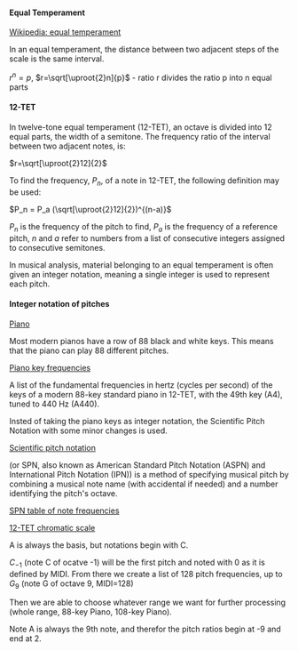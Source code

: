 #### Equal Temperament
<a href='https://en.wikipedia.org/wiki/Equal_temperament#General_properties'>Wikipedia: equal temperament</a>

In an equal temperament, the distance between two adjacent steps of the scale is the same interval.

$r^n=p$, $r=\sqrt[\uproot{2}n]{p}$ - ratio r divides the ratio p into n equal parts

#### 12-TET
In twelve-tone equal temperament (12-TET), an octave is divided into 12 equal parts, the width of a semitone.
The frequency ratio of the interval between two adjacent notes, is:

$r=\sqrt[\uproot{2}12]{2}$

To find the frequency, $P_n$, of a note in 12-TET, the following definition may be used:

$P_n = P_a (\sqrt[\uproot{2}12]{2})^{(n-a)}$

$P_n$ is the frequency of the pitch to find, $P_a$ is the frequency of a reference pitch, $n$ and $a$ refer to numbers from a list of consecutive integers assigned to consecutive semitones.

In musical analysis, material belonging to an equal temperament is often given an integer notation, meaning a single integer is used to represent each pitch.

#### Integer notation of pitches
<a href='https://en.wikipedia.org/wiki/Piano'>Piano</a>

Most modern pianos have a row of 88 black and white keys. This means that the piano can play 88 different pitches.

<a href='https://en.wikipedia.org/wiki/Piano_key_frequencies'>Piano key frequencies</a>

A list of the fundamental frequencies in hertz (cycles per second) of the keys of a modern 88-key standard piano in 12-TET, with the 49th key (A4), tuned to 440 Hz (A440).

Insted of taking the piano keys as integer notation, the Scientific Pitch Notation with some minor changes is used.

<a href='https://en.wikipedia.org/wiki/Scientific_pitch_notation'>Scientific pitch notation</a>

(or SPN, also known as American Standard Pitch Notation (ASPN) and International Pitch Notation (IPN)) is a method of specifying musical pitch by combining a musical note name (with accidental if needed) and a number identifying the pitch's octave.

<a href='https://en.wikipedia.org/wiki/Scientific_pitch_notation#Table_of_note_frequencies'>SPN table of note frequencies</a>

<a href='https://en.wikipedia.org/wiki/Twelfth_root_of_two#The_equal-tempered_chromatic_scale'>12-TET chromatic scale</a>

A is always the basis, but notations begin with C.

$C_{-1}$ (note C of ocatve -1) will be the first pitch and noted with 0 as it is defined by MIDI.
From there we create a list of 128 pitch frequencies, up to $G_{9}$ (note G of octave 9, MIDI=128)

Then we are able to choose whatever range we want for further processing (whole range, 88-key Piano, 108-key Piano).

Note A is always the 9th note, and therefor the pitch ratios begin at -9 and end at 2.
